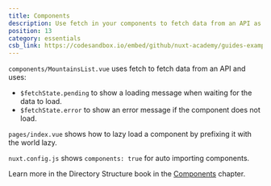```yaml
---
title: Components
description: Use fetch in your components to fetch data from an API as well as auto importing and lazy loading components
position: 13
category: essentials
csb_link: https://codesandbox.io/embed/github/nuxt-academy/guides-examples/tree/master/04_directory_structure/03_components
---
```


<example-intro></example-intro>

`components/MountainsList.vue` uses fetch to fetch data from an API and uses:

- `$fetchState.pending` to show a loading message when waiting for the data to load.
- `$fetchState.error` to show an error message if the component does not load.

`pages/index.vue` shows how to lazy load a component by prefixing it with the world lazy.

`nuxt.config.js` shows `components: true` for auto importing components.

<base-alert type="next">

Learn more in the Directory Structure book in the [Components](/guides/directory-structure/components) chapter.

</base-alert>

<code-sandbox :src="csb_link"></code-sandbox>
